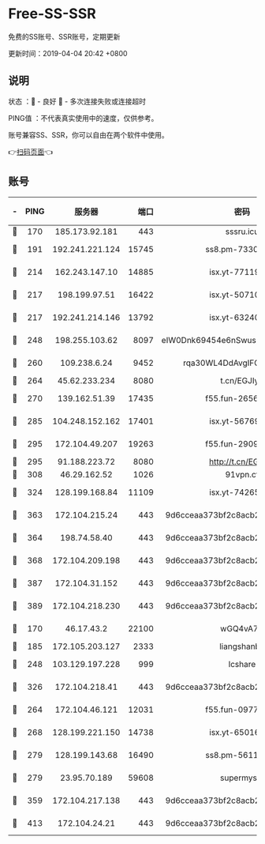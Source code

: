 # Free-SS-SSR

免费的SS账号、SSR账号，定期更新

更新时间：2019-04-04 20:42 +0800

## 说明

状态     ：🙂 - 良好 🙁 - 多次连接失败或连接超时

PING值   ：不代表真实使用中的速度，仅供参考。

账号兼容SS、SSR，你可以自由在两个软件中使用。

👉[扫码页面](https://liesauer.github.io/Free-SS-SSR/)👈

## 账号

|-|PING|服务器|端口|密码|加密方式|区域|
|:----:|:----:|:-----:|-----:|:----:|:----:|:----:|
|🙂|170|185.173.92.181|443|sssru.icu|rc4-md5|RU|
|🙂|191|192.241.221.124|15745|ss8.pm-73307807|aes-256-cfb|US|
|🙂|214|162.243.147.10|14885|isx.yt-77119983|aes-256-cfb|US|
|🙂|217|198.199.97.51|16422|isx.yt-50710121|aes-256-cfb|US|
|🙂|217|192.241.214.146|13792|isx.yt-63240780|aes-256-cfb|US|
|🙂|248|198.255.103.62|8097|eIW0Dnk69454e6nSwuspv9DmS201tQ0D|aes-256-cfb|US|
|🙂|260|109.238.6.24|9452|rqa30WL4DdAvgIFG6Fs3znzTa|aes-256-cfb|FR|
|🙂|264|45.62.233.234|8080|t.cn/EGJIyrl|rc4-md5|CA|
|🙂|270|139.162.51.39|17435|f55.fun-26568226|aes-256-cfb|SG|
|🙂|285|104.248.152.162|17401|isx.yt-56769675|aes-256-cfb|SG|
|🙂|295|172.104.49.207|19263|f55.fun-29091069|aes-256-cfb|SG|
|🙂|295|91.188.223.72|8080|http://t.cn/EGJIyrl|rc4-md5|RU|
|🙂|308|46.29.162.52|1026|91vpn.cf|rc4-md5|RU|
|🙂|324|128.199.168.84|11109|isx.yt-74265746|aes-256-cfb|SG|
|🙂|363|172.104.215.24|443|9d6cceaa373bf2c8acb22e60b6a58be6|aes-256-cfb|US|
|🙂|364|198.74.58.40|443|9d6cceaa373bf2c8acb22e60b6a58be6|aes-256-cfb|US|
|🙂|368|172.104.209.198|443|9d6cceaa373bf2c8acb22e60b6a58be6|aes-256-cfb|US|
|🙂|387|172.104.31.152|443|9d6cceaa373bf2c8acb22e60b6a58be6|aes-256-cfb|US|
|🙂|389|172.104.218.230|443|9d6cceaa373bf2c8acb22e60b6a58be6|aes-256-cfb|US|
|🙂|170|46.17.43.2|22100|wGQ4vA7D|aes-256-gcm|RU|
|🙂|185|172.105.203.127|2333|liangshanbo|chacha20|JP|
|🙂|248|103.129.197.228|999|lcshare|aes-256-cfb|US|
|🙂|326|172.104.218.41|443|9d6cceaa373bf2c8acb22e60b6a58be6|aes-256-cfb|US|
|🙁|264|172.104.46.121|12031|f55.fun-09776967|aes-256-cfb|SG|
|🙁|268|128.199.221.150|14738|isx.yt-65016275|aes-256-cfb|SG|
|🙁|279|128.199.143.68|16490|ss8.pm-56112391|aes-256-cfb|SG|
|🙁|279|23.95.70.189|59608|supermyssr|chacha20-ietf|US|
|🙁|359|172.104.217.138|443|9d6cceaa373bf2c8acb22e60b6a58be6|aes-256-cfb|US|
|🙁|413|172.104.24.21|443|9d6cceaa373bf2c8acb22e60b6a58be6|aes-256-cfb|US|
